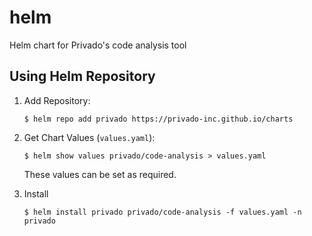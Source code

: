 # helm
Helm chart for Privado's code analysis tool

## Using Helm Repository
1. Add Repository:
    ```
    $ helm repo add privado https://privado-inc.github.io/charts
    ```

2. Get Chart Values (`values.yaml`):
    ```
    $ helm show values privado/code-analysis > values.yaml
    ```
    These values can be set as required. 
    
3. Install 
    ```
    $ helm install privado privado/code-analysis -f values.yaml -n privado
    ```
